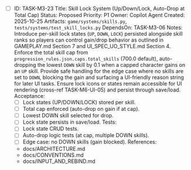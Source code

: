 - [ ] ID: TASK-M3-23
  Title: Skill Lock System (Up/Down/Lock, Auto-Drop at Total Cap)
  Status: Proposed
  Priority: P1
  Owner: Copilot Agent
  Created: 2025-10-25
  Artifacts: `game/systems/skills.py`, `tests/systems/test_skill_locks.py`
  DependsOn: TASK-M3-06
  Notes:
  Introduce per-skill lock states (`UP`, `DOWN`, `LOCK`) persisted alongside skill ranks so players can control gain/drop behavior as outlined in GAMEPLAY.md Section 7 and UI_SPEC_UO_STYLE.md Section 4.
  Enforce the total skill cap from `progression_rules.json.caps.total_skills` (700.0 default), auto-dropping the lowest `DOWN` skill by 0.1 when a capped character gains on an `UP` skill.
  Provide safe handling for the edge case where no skills are set to `DOWN`, blocking the gain and surfacing a UI-friendly reason string for later UI tasks.
  Ensure lock icons or states remain accessible for UI rendering (cross-ref TASK-M6-UI-05) and persist through save/load.
  Acceptance:
  - [ ] Lock states (UP/DOWN/LOCK) stored per skill.
  - [ ] Total cap enforced (auto-drop on gain if at cap).
  - [ ] Lowest DOWN skill selected for drop.
  - [ ] Lock state persists in save/load.
  Tests:
  - [ ] Lock state CRUD tests.
  - [ ] Auto-drop logic tests (at cap, multiple DOWN skills).
  - [ ] Edge case: no DOWN skills (gain blocked).
  References:
  - docs/ARCHITECTURE.md
  - docs/CONVENTIONS.md
  - docs/INPUT_AND_REBIND.md
